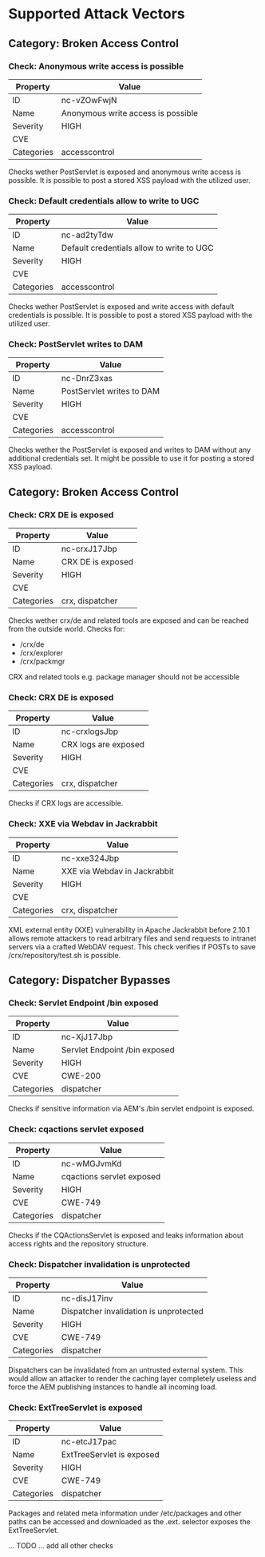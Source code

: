 # Supported Attack Vectors

## Category: Broken Access Control

### Check: Anonymous write access is possible

| Property | Value |
|---------|-------------|
| ID    | nc-vZOwFwjN |
| Name    | Anonymous write access is possible |
| Severity    | HIGH |
| CVE    |  |
| Categories    | accesscontrol |

Checks wether PostServlet is exposed and anonymous write access is possible.
It is possible to post a stored XSS payload with the utilized user.

### Check: Default credentials allow to write to UGC

| Property | Value |
|---------|-------------|
| ID    | nc-ad2tyTdw |
| Name    | Default credentials allow to write to UGC |
| Severity    | HIGH |
| CVE    |  |
| Categories    | accesscontrol |

Checks wether PostServlet is exposed and write access with default credentials is possible.
It is possible to post a stored XSS payload with the utilized user.

### Check: PostServlet writes to DAM

| Property | Value |
|---------|-------------|
| ID    | nc-DnrZ3xas |
| Name    | PostServlet writes to DAM |
| Severity    | HIGH |
| CVE    |  |
| Categories    | accesscontrol |

Checks wether the PostServlet is exposed and writes to DAM without any additional credentials set.
It might be possible to use it for posting a stored XSS payload.

## Category: Broken Access Control

### Check: CRX DE is exposed

| Property | Value |
|---------|-------------|
| ID    | nc-crxJ17Jbp |
| Name    | CRX DE is exposed |
| Severity    | HIGH |
| CVE    |  |
| Categories    | crx, dispatcher |

Checks wether crx/de and related tools are exposed and can be reached from the outside world.
Checks for:
* /crx/de
* /crx/explorer
* /crx/packmgr

CRX and related tools e.g. package manager should not be accessible

### Check: CRX DE is exposed

| Property | Value |
|---------|-------------|
| ID    | nc-crxlogsJbp |
| Name    | CRX logs are exposed |
| Severity    | HIGH |
| CVE    |  |
| Categories    | crx, dispatcher |

Checks if CRX logs are accessible.

### Check: XXE via Webdav in Jackrabbit

| Property | Value |
|---------|-------------|
| ID    | nc-xxe324Jbp |
| Name    | XXE via Webdav in Jackrabbit |
| Severity    | HIGH |
| CVE    |  |
| Categories    | crx, dispatcher |

XML external entity (XXE) vulnerability in Apache Jackrabbit before 2.10.1 allows remote attackers
to read arbitrary files and send requests to intranet servers via a crafted WebDAV request.
This check verifies if POSTs to save /crx/repository/test.sh is possible.

## Category: Dispatcher Bypasses

### Check: Servlet Endpoint /bin exposed

| Property | Value |
|---------|-------------|
| ID    | nc-XjJ17Jbp |
| Name    | Servlet Endpoint /bin exposed |
| Severity    | HIGH |
| CVE    | CWE-200 |
| Categories    | dispatcher |

Checks if sensitive information via AEM's /bin servlet endpoint is exposed.

### Check: cqactions servlet exposed

| Property | Value |
|---------|-------------|
| ID    | nc-wMGJvmKd |
| Name    | cqactions servlet exposed |
| Severity    | HIGH |
| CVE    | CWE-749 |
| Categories    | dispatcher |

Checks if the CQActionsServlet is exposed and leaks information about access rights and the repository structure.

### Check: Dispatcher invalidation is unprotected

| Property | Value |
|---------|-------------|
| ID    | nc-disJ17inv |
| Name    | Dispatcher invalidation is unprotected |
| Severity    | HIGH |
| CVE    | CWE-749 |
| Categories    | dispatcher |

Dispatchers can be invalidated from an untrusted external system.
This would allow an attacker to render the caching layer completely useless and force the AEM publishing instances to handle all incoming load.

### Check: ExtTreeServlet is exposed

| Property | Value |
|---------|-------------|
| ID    | nc-etcJ17pac |
| Name    | ExtTreeServlet is exposed |
| Severity    | HIGH |
| CVE    | CWE-749 |
| Categories    | dispatcher |

Packages and related meta information under /etc/packages and other paths can be accessed and downloaded as the .ext. selector exposes the ExtTreeServlet.

... TODO ... add all other checks